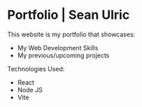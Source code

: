 # Portfolio | Sean Ulric

This website is my portfolio that showcases:
- My Web Development Skills
- My previous/upcoming projects

Technologies Used:
- React
- Node JS
- Vite
